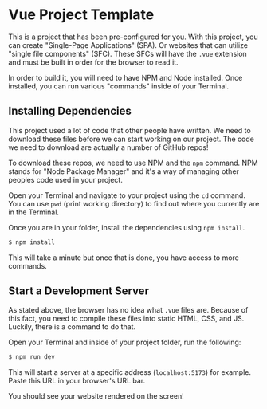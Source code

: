 # Vue Project Template

This is a project that has been pre-configured for you. With this project, you can create "Single-Page Applications" (SPA). Or websites that can utilize "single file components" (SFC). These SFCs will have the `.vue` extension and must be built in order for the browser to read it.

In order to build it, you will need to have NPM and Node installed. Once installed, you can run various "commands" inside of your Terminal.

## Installing Dependencies
This project used a lot of code that other people have written. We need to download these files before we can start working on our project. The code we need to download are actually a number of GitHub repos!

To download these repos, we need to use NPM and the `npm` command. NPM stands for "Node Package Manager" and it's a way of managing other peoples code used in your project.

Open your Terminal and navigate to your project using the `cd` command. You can use `pwd` (print working directory) to find out where you currently are in the Terminal.

Once you are in your folder, install the dependencies using `npm install`.

```bash
$ npm install
```

This will take a minute but once that is done, you have access to more commands.

## Start a Development Server

As stated above, the browser has no idea what `.vue` files are. Because of this fact, you need to compile these files into static HTML, CSS, and JS. Luckily, there is a command to do that.

Open your Terminal and inside of your project folder, run the following:

```bash
$ npm run dev
```

This will start a server at a specific address (`localhost:5173`) for example. Paste this URL in your browser's URL bar.

You should see your website rendered on the screen!